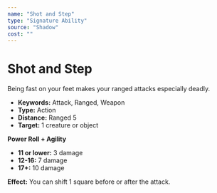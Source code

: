 ```yaml
---
name: "Shot and Step"
type: "Signature Ability"
source: "Shadow"
cost: ""
---
```


# Shot and Step

Being fast on your feet makes your ranged attacks especially deadly.

- **Keywords:** Attack, Ranged, Weapon
- **Type:** Action
- **Distance:** Ranged 5
- **Target:** 1 creature or object

**Power Roll + Agility**

- **11 or lower:** 3 damage
- **12-16:** 7 damage
- **17+:** 10 damage

**Effect:** You can shift 1 square before or after the attack.
